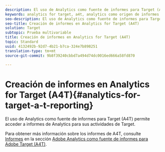 ```yaml
---
description: El uso de Analytics como fuente de informes para Target (A4T) permite acceder a informes de Analytics para sus actividades de Target.
keywords: analytics for target, a4t, analytics como origen de informes
seo-description: El uso de Analytics como fuente de informes para Target (A4T) permite acceder a informes de Analytics para sus actividades de Target.
seo-title: Creación de informes en Analytics for Target (A4T)
solution: Target
subtopic: Prueba multivariable
title: Creación de informes en Analytics for Target (A4T)
topic: Standard
uuid: 4132492b-92d7-4b21-b7ca-324e7b898251
translation-type: tm+mt
source-git-commit: 9b8f39240cbbd7a494d74dc0016ed666a58fd870

---
```



# Creación de informes en Analytics for Target (A4T){#analytics-for-target-a-t-reporting}

El uso de Analytics como fuente de informes para Target (A4T) permite acceder a informes de Analytics para sus actividades de Target.

Para obtener más información sobre los informes de A4T, consulte [Informes](../c-integrating-target-with-mac/a4t/reporting.md#concept_716AF8D545AD404EAAEE99A6DB7B9483) en la sección [Adobe Analytics como fuente de informes para Adobe Target (A4T)](../c-integrating-target-with-mac/a4t/a4t.md#concept_7540C8C04259434AB6EE33B09F47A1DE).
